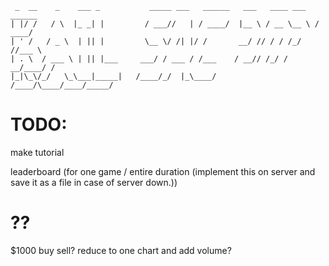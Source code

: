 ```
 _  __    _    ___ _           _____ ___   ______   ___   ____ ___   ______
| |/ /   / \  |_ _| |         / ___//   | / ____/  |__ \ / __ \__ \ / ____/
| ' /   / _ \  | || |         \__ \/ /| |/ /       __/ // / / /_/ //___ \  
| . \  / ___ \ | || |___     ___/ / ___ / /___    / __// /_/ / __/____/ /
|_|\_\/_/   \_\___|_____|   /____/_/  |_\____/   /____/\____/____/_____/ 
```

# TODO:
make tutorial

leaderboard (for one game / entire duration (implement this on server and save it as a file in case of server down.))

# ??
$1000 buy sell?
reduce to one chart and add volume?